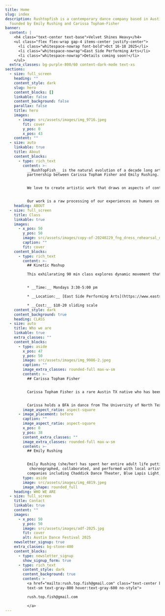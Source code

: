 ```yaml
---
title: Home
slug: index
description: Rushtopfish is a contemporary dance company based in Austin, Texas
  founded by Emily Rushing and Carissa Topham-Fisher
banner:
  content: |
    <h4 class="text-center text-base">Velvet Shines Heavy</h4>
    <ul class="flex flex-wrap gap-4 items-center justify-center">
      <li class="whitespace-nowrap font-bold">Oct 16-18 2025</li>
      <li class="whitespace-nowrap">East Side Performing Arts</li>
      <li class="whitespace-nowrap">Details coming soon!</li>
    </ul>
  extra_classes: bg-purple-800/60 content-dark-mode text-xs
sections:
  - size: full_screen
    heading: ""
    content_style: dark
    slug: hero
    content_blocks: []
    linkable: false
    content_background: false
    parallax: false
    title: hero
    images:
      - image: src/assets/images/img_9716.jpeg
        fit: cover
        y_pos: 0
        x_pos: 43
    content: ""
  - size: auto
    linkable: true
    title: About
    content_blocks:
      - type: rich_text
        content: >-
          __RushTopFish__ is the natural evolution of a decade long artistic
          partnership between Carissa Topham Fisher and Emily Rushing.


          We love to create artistic work that draws on aspects of contemporary, modern dance techniques as well as abstracted physical theatre. We provide performance opportunities for local artists as well as offering weekly dance training for dance professionals.


          Our work is a raw processing of our experiences as humans on this planet. Through movement we aim to explore and illuminate the full spectrum of what it means to be alive. We believe that dance isn’t only about performance but it’s about connection, and having shared moments of joy, sorrow, laughter and absurdity with our audiences, collaborators and community.
    heading: ABOUT
  - size: full_screen
    title: Class
    linkable: true
    images:
      - x_pos: 50
        y_pos: 50
        image: src/assets/images/copy-of-20240229_fng_dress_rehearsal_dance_faculty_n_guest-artist_concert_db203305-2.jpeg
        caption: ""
        fit: cover
    content_blocks:
      - type: rich_text
        content: >-
          ## Kinetic Mashup

          This exhilarating 90 min class explores dynamic movement that challenges strength and endurance. Using everything from quick, quirky, gestural and pedestrian to luscious, full body integrated movement. We explore boundaries both physically and artistically while keeping a playful approach. Plan to work on technique, rhythm and musicality, as well as elements of physical theatre. Come mash with us!


          * __Time:__ Mondays 3:30-5:00 pm

          * __Location:__ [East Side Performing Arts](https://www.eastsideperformingarts.com/)

          * __Cost:__ $10-20 sliding scale
    content_style: dark
    content_background: true
    heading: CLASS
  - size: auto
    title: Who we are
    linkable: true
    extra_classes: ""
    content_blocks:
      - type: aside
        x_pos: 47
        y_pos: 50
        image: src/assets/images/img_9986-2.jpeg
        caption: ""
        image_extra_classes: rounded-full max-w-sm
        content: >-
          ## Carissa Topham Fisher


          Carissa Topham Fisher is a rare Austin TX native who has been dancing professionally around town since graduating from college in 2010. She was hired right away by the Kathy Dunn Hamrick dance company who she still performs and collaborates with to this day. During her time with KDH she had the pleasure of performing numerous works by KDH herself as well as collaborating and choreographing in select shows where company members were asked to contribute. She is currently performing KDH work by new artistic director Alyson Dolan, and loving every second of being in the studio. In addition to KDH she has performed work by Darla Johnson, BLiPSWiTCH and has collaborated on a great many pieces with Emily Rushing. Alongside Emily Rushing she has choreographed work that has been seen at Austin Dance Festival, Dance Carousel, Small Plates Dance Festival, Austin Community College as well as producing SMORG a dance show where they created several small duets and invited other local dance makers to show work. Carissa continues to deepen her practice by teaching dance class for Austin dance lovers and professionals (RushTopFish-Kinetic Mashup) as well continues to take weekly class to keep both her body and creative mind fresh. Carissa's movement and teaching style draws on contemporary/release techniques with a focus on athleticism and musicality, and she values being curious and open to the senses in class, rehearsal and performance. She loves getting lost in the creative process and aims to create and perform in a way that leaves audience feeling viscerally connected to the work. In addition to choreographing dance works, Carissa is a painter (under the name CarLeigh Artworks), she creates sound scores for many of the RushTopFish works by layering sounds, textures and music, and is on the KDH costume team and helps design and shop for all KDH Dance costumes alongside Cara Cook.


          Carissa holds a BFA in dance from The University of North Texas, a pilates teacher certification through STOTT Pilates. In addition to her career in dance she is also a dedicated Pilates teacher and mother.
        image_aspect_ratio: aspect-square
      - image_placement: before
        caption: ""
        image_aspect_ratio: aspect-square
        x_pos: 0
        y_pos: 38
        content_extra_classes: ""
        image_extra_classes: rounded-full max-w-sm
        content: >-
          ## Emily Rushing


          Emily Rushing (she/her) has spent her entire adult life putting down roots in the Austin creative performance community. She has
           choreographed, collaborated, and performed with local artists and 
          companies including Chaddick Dance Theater, Blue Lapis Light, Jennifer Sherburn, BLiPSWiTCH, Kathy Dunn Hamrick Dance Company, Ellen Bartel Collective, Lisa Nicks, Sharon Maroquín, Rosalyn Nasky and Carissa Topham Fisher.  She continues to find inspiration through continuing education in her movement practice, which has led her to train with Deborah Hay, Fabian Wixe, Anouk Van Dijk, and Anton Lachky.  Studying with David Zambrano, she completed 50 hours of Flying Low and Passing Through in 2018. That same year, she co-founded The Seam Project, a series of backyard shows for local performers and audiences alike. These radically-accessible shows ran for two seasons and hosted scores of artists. As [Jonelle Seitz wrote about her](https://www.markingit.org/all-issues/fall-2023) in 2023: “More than anything, Emily thrives in collaborating and finding ways to support others’ work.” She received a [nomination for Best Dancer in 2018 by the Austin Critics Table for her dancing in *Flicker.Burn.Repeat*](https://www.austinchronicle.com/daily/arts/2018-05-14/critics-name-cream-of-the-cultural-crop/)*.,* a collaborative piece with Carissa Fisher and Cody Rushing. In 2025 She completed an ISMETA recognized Somatic Movement Program with Ellen Bartel at Austin Community College, and is a fully certified STOTT Pilates instructor with over a decade of teaching experience. She is a co-producer for the Austin-based dance festival, [Dance Carousel](https://www.kut.org/life-arts/2023-10-06/i-think-its-just-fun-dance-carousel-returns-after-an-eleven-year-hiatus) (founded by Ellen Bartel in 2004) and teaches contemporary dance with Carissa Topham Fisher at East Side Performing Arts on Mondays from 3:30-5pm.
        type: aside
        image: src/assets/images/img_4819.jpeg
        image_shape: rounded_full
    heading: WHO WE ARE
  - size: full_screen
    title: Contact
    linkable: true
    content: ""
    images:
      - x_pos: 50
        y_pos: 50
        image: src/assets/images/adf-2025.jpg
        fit: cover
        alt: Austin Dance Festival 2025
    newsletter_signup: true
    extra_classes: bg-stone-400
    content_blocks:
      - type: newsletter_signup
        show_signup_form: true
      - type: rich_text
        content_style: dark
        content_background: true
        content: >
          <a href="mailto:rush.top.fish@gmail.com" class="text-center block
          text-sm text-gray-800 hover:text-gray-600 no-style">

          rush.top.fish@gmail.com

          </a>
---
```

